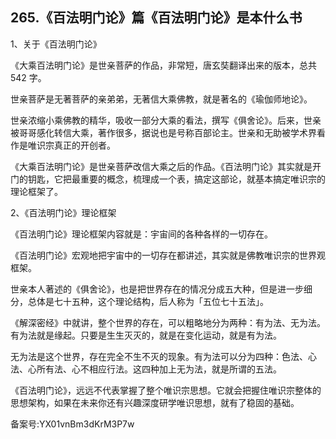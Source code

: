 ## 265.《百法明门论》篇《百法明门论》是本什么书
1、关于《百法明门论》


《大乘百法明门论》是世亲菩萨的作品，非常短，唐玄奘翻译出来的版本，总共 542 字。


世亲菩萨是无著菩萨的亲弟弟，无著信大乘佛教，就是著名的《瑜伽师地论》。


世亲浓缩小乘佛教的精华，吸收一部分大乘的看法，撰写《俱舍论》。后来，世亲被哥哥感化转信大乘，著作很多，据说也是号称百部论主。世亲和无助被学术界看作是唯识宗真正的开创者。


《大乘百法明门论》是世亲菩萨改信大乘之后的作品。《百法明门论》其实就是开门的钥匙，它把最重要的概念，梳理成一个表，搞定这部论，就基本搞定唯识宗的理论框架了。


2、《百法明门论》理论框架


《百法明门论》理论框架内容就是：宇宙间的各种各样的一切存在。


《百法明门论》宏观地把宇宙中的一切存在都讲述，其实就是佛教唯识宗的世界观框架。


世亲本人著述的《俱舍论》，也是把世界存在的情况分成五大种，但是进一步细分，总体是七十五种，这个理论结构，后人称为「五位七十五法」。


《解深密经》中就讲，整个世界的存在，可以粗略地分为两种：有为法、无为法。有为法就是缘起。只要是生生灭灭的，就是在变化运动，就是有为法。


无为法是这个世界，存在完全不生不灭的现象。有为法可以分为四种：色法、心法、心所有法、心不相应行法。这四种加上无为法，就是所谓的五法。


《百法明门论》，远远不代表掌握了整个唯识宗思想。它就会把握住唯识宗整体的思想架构，如果在未来你还有兴趣深度研学唯识思想，就有了稳固的基础。


备案号:YX01vnBm3dKrM3P7w

